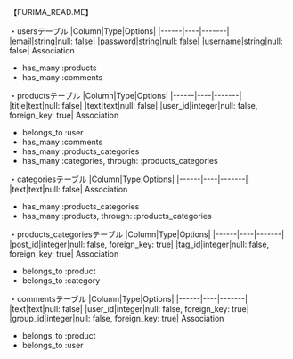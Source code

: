 【FURIMA_READ.ME】

・usersテーブル
|Column|Type|Options|
|------|----|-------|
|email|string|null: false|
|password|string|null: false|
|username|string|null: false|
 Association
- has_many :products
- has_many :comments

・productsテーブル
|Column|Type|Options|
|------|----|-------|
|title|text|null: false|
|text|text|null: false|
|user_id|integer|null: false, foreign_key: true|
 Association
- belongs_to :user
- has_many :comments
- has_many :products_categories
- has_many  :categories,  through:  :products_categories

・categoriesテーブル
|Column|Type|Options|
|------|----|-------|
|text|text|null: false|
Association
- has_many :products_categories
- has_many  :products,  through:  :products_categories

・products_categoriesテーブル
|Column|Type|Options|
|------|----|-------|
|post_id|integer|null: false, foreign_key: true|
|tag_id|integer|null: false, foreign_key: true|
Association
- belongs_to :product
- belongs_to :category

・commentsテーブル
|Column|Type|Options|
|------|----|-------|
|text|text|null: false|
|user_id|integer|null: false, foreign_key: true|
|group_id|integer|null: false, foreign_key: true|
Association
- belongs_to :product
- belongs_to :user
